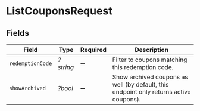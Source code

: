 # ListCouponsRequest


## Fields

| Field                                                                                  | Type                                                                                   | Required                                                                               | Description                                                                            |
| -------------------------------------------------------------------------------------- | -------------------------------------------------------------------------------------- | -------------------------------------------------------------------------------------- | -------------------------------------------------------------------------------------- |
| `redemptionCode`                                                                       | *?string*                                                                              | :heavy_minus_sign:                                                                     | Filter to coupons matching this redemption code.                                       |
| `showArchived`                                                                         | *?bool*                                                                                | :heavy_minus_sign:                                                                     | Show archived coupons as well (by default, this endpoint only returns active coupons). |